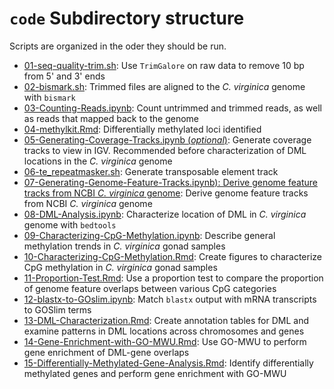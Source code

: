 # `code` Subdirectory structure

Scripts are organized in the oder they should be run.

- [01-seq-quality-trim.sh](https://github.com/epigeneticstoocean/paper-gonad-meth/blob/master/code/01-seq-quality-trim.sh): Use `TrimGalore` on raw data to remove 10 bp from 5' and 3' ends
- [02-bismark.sh](https://github.com/epigeneticstoocean/paper-gonad-meth/blob/master/code/02-bismark.sh): Trimmed files are aligned to the *C. virginica* genome with `bismark`
- [03-Counting-Reads.ipynb](https://github.com/epigeneticstoocean/paper-gonad-meth/blob/master/code/02-Counting-Reads.ipynb): Count untrimmed and trimmed reads, as well as reads that mapped back to the genome
- [04-methylkit.Rmd](https://github.com/epigeneticstoocean/paper-gonad-meth/blob/master/code/03-methylkit.Rmd): Differentially methylated loci identified
- [05-Generating-Coverage-Tracks.ipynb (*optional*)](https://github.com/epigeneticstoocean/paper-gonad-meth/blob/master/code/05-Generating-Coverage-Tracks.ipynb): Generate coverage tracks to view in IGV. Recommended before characterization of DML locations in the *C. virginica* genome
- [06-te_repeatmasker.sh](https://github.com/epigeneticstoocean/paper-gonad-meth/blob/master/code/4-te_repeatmasker.sh): Generate transposable element track
- [07-Generating-Genome-Feature-Tracks.ipynb): Derive genome feature tracks from NCBI *C. virginica* genome](https://github.com/epigeneticstoocean/paper-gonad-meth/blob/master/code/07-Generating-Genome-Feature-Tracks.ipynb): Derive genome feature tracks from NCBI *C. virginica* genome
- [08-DML-Analysis.ipynb](https://github.com/epigeneticstoocean/paper-gonad-meth/blob/master/code/08-DML-Analysis.ipynb): Characterize location of DML in *C. virginica* genome with `bedtools`
- [09-Characterizing-CpG-Methylation.ipynb](https://github.com/epigeneticstoocean/paper-gonad-meth/blob/master/code/09-Characterizing-CpG-Methylation.ipynb): Describe general methylation trends in *C. virginica* gonad samples
- [10-Characterizing-CpG-Methylation.Rmd](https://github.com/epigeneticstoocean/paper-gonad-meth/blob/master/code/10-Characterizing-CpG-Methylation.Rmd): Create figures to characterize CpG methylation in *C. virginica* gonad samples
- [11-Proportion-Test.Rmd](https://github.com/epigeneticstoocean/paper-gonad-meth/blob/master/code/11-Proportion-Test.Rmd): Use a proportion test to compare the proportion of genome feature overlaps between various CpG categories
- [12-blastx-to-GOslim.ipynb](https://github.com/epigeneticstoocean/paper-gonad-meth/blob/master/code/12-blastx-to-GOslim.ipynb): Match `blastx` output with mRNA transcripts to GOSlim terms
- [13-DML-Characterization.Rmd](https://github.com/epigeneticstoocean/paper-gonad-meth/blob/master/code/13-DML-Characterization.Rmd): Create annotation tables for DML and examine patterns in DML locations across chromosomes and genes
- [14-Gene-Enrichment-with-GO-MWU.Rmd](https://github.com/epigeneticstoocean/paper-gonad-meth/blob/master/code/14-Gene-Enrichment-with-GO-MWU.Rmd): Use GO-MWU to perform gene enrichment of DML-gene overlaps
- [15-Differentially-Methylated-Gene-Analysis.Rmd](https://github.com/epigeneticstoocean/paper-gonad-meth/blob/master/code/15-Differentially-Methylated-Gene-Analysis.Rmd): Identify differentially methylated genes and perform gene enrichment with GO-MWU
